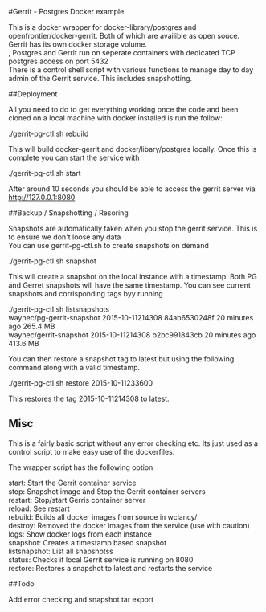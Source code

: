#Gerrit - Postgres Docker example


This is a docker wrapper for docker-library/postgres and openfrontier/docker-gerrit. Both of which are availible as open souce.</br>
Gerrit has its own docker storage volume. </br>,
Postgres and Gerrit run on seperate containers with dedicated TCP postgres access on port 5432</br>
There is a control shell script with various functions to manage day to day admin of the Gerrit service. This includes snapshotting.</br>

##Deployment

All you need to do to get everything working once the code and been cloned on a local machine with docker installed is run the follow:</br>

./gerrit-pg-ctl.sh rebuild</br>

This will build docker-gerrit and docker/libary/postgres locally. Once this is complete you can start the service with</br>

./gerrit-pg-ctl.sh start</br>

After around 10 seconds you should be able to access the gerrit server via http://127.0.0.1:8080</br>
 
##Backup / Snapshotting / Resoring

Snapshots are automatically taken when you stop the gerrit service. This is to ensure we don't loose any data</br>
You can use gerrit-pg-ctl.sh to create snapshots on demand</br>

./gerrit-pg-ctl.sh snapshot</br>

This will create a snapshot on the local instance with a timestamp. Both PG and Gerret snapshots will have the same timestamp. You can see current snapshots and corrisponding tags byy running</br>

./gerrit-pg-ctl.sh listsnapshots</br>
waynec/pg-gerrit-snapshot	2015-10-11214308                 84ab6530248f        20 minutes ago      265.4 MB</br>
waynec/gerrit-snapshot		2015-10-11214308                 b2bc991843cb        20 minutes ago      413.6 MB</br>


You can then restore a snapshot tag to latest but using the following command along with a valid timestamp.</br>

./gerrit-pg-ctl.sh restore 2015-10-11233600</br>

This restores the tag 2015-10-11214308 to latest.</br>


## Misc

This is a fairly basic script without any error checking etc. Its just used as a control script to make easy use of the dockerfiles.

The wrapper script has the following option</br>

start: 		Start the Gerrit container service</br>
stop:  		Snapshot image and Stop the Gerrit container servers</br>
restart: 	Stop/start Gerris container server</br>
reload: 	See restart </br>
rebuild: 	Builds all docker images from source in wclancy/</br>
destroy:        Removed the docker images from the service (use with caution) </br>
logs:		Show docker logs from each instance</br>
snapshot: 	Creates a timestamp based snapshot</br>
listsnapshot:	List all snapshotss</br>
status:		Checks if local Gerrit service is running on 8080</br>
restore:        Restores a snapshot to latest and restarts the service</br>

##Todo

Add error checking and snapshot tar export 

